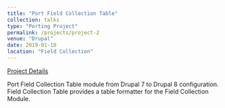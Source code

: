 ```yaml
---
title: "Port Field Collection Table"
collection: talks
type: "Porting Project"
permalink: /projects/project-2
venue: "Drupal"
date: 2019-01-10
location: "Field Collection"
---
```

[Project Details](https://www.drupal.org/project/field_collection_table_d8)

Port Field Collection Table module from Drupal 7 to Drupal 8 configuration. Field
Collection Table provides a table formatter for the Field Collection Module.
